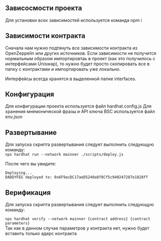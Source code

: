## Зависосмости проекта
Для установки всех зависимостей используется команда npm i

## Зависимости контракта
Сначала нам нужно подтянуть все зависимости контракта из OpenZeppelin или других источников.
Если зависимости не получится нормальным образом импортировтаь в проект (как это получилось с интерфейсами Uniswap), то нужно будет просто скопировать все в папку с контрактами и импортировать уже локально.

Интерфейсы всегда хранятся в выделенной папке interfaces.

## Конфигурация
Для конфигурации проекта используется файл hardhat.config.js
Для хранения мнемонической фразы и API ключа BSC используется файл env.json

## Развертывание
Для запуска скрипта развертывания следует выполнить следующую команду:  
`npx hardhat run --network mainner ./scripts/deploy.js`

После чего вы увидите:
```
Deploying...
DADDYFEG deployed to: 0x6F9acDC17aeD5240a8f8Cf5c940247287e1828ff
```

## Верификация
Для запуска скрипта развертывания следует выполнить следующую команду:

`npx hardhat verify --network mainner {contract address} {contract parameters}`  
Так как в данном случае параметров у контракта нет, нужно будет вставить только адерс контракта